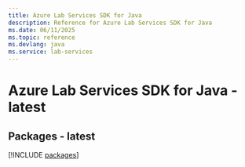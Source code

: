 ```yaml
---
title: Azure Lab Services SDK for Java
description: Reference for Azure Lab Services SDK for Java
ms.date: 06/11/2025
ms.topic: reference
ms.devlang: java
ms.service: lab-services
---
```

# Azure Lab Services SDK for Java - latest
## Packages - latest
[!INCLUDE [packages](lab-services-index.md)]